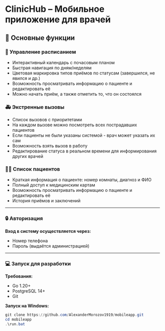 # ClinicHub – Мобильное приложение для врачей

## 📌 Основные функции

### 📅 Управление расписанием
- Интерактивный календарь с почасовым планом
- Быстрая навигация по дням/неделям
- Цветовая маркировка типов приёмов по статусам (завершился, не явился и др.)
- Возможность просматривать информацию о пациенте и редактировать её
- Можно начать приём, а также отметить то, что он состоялся

### 🚑 Экстренные вызовы
- Список вызовов с приоритетами
- На каждом вызове можно посмотреть всех пострадавших пациентов
- Если пациенты не были указаны системой - врач может указать их сам
- Возможность взять вызов в работу
- Редактирование статуса в реальном времени для информирования других врачей

### 👨‍⚕️ Список пациентов
- Краткая информация о пациенте: номер комнаты, диагноз и ФИО
- Полный доступ к медицинским картам
- Возможность просматривать информацию о пациенте и редактировать её
- История приёмов и заключений
---
### 🔒 Авторизация
**Вход в систему осуществляется через:**
- Номер телефона
- Пароль (выдаётся администрацией)
---
### 💻 Запуск для разработки
**Требования:**
- Go 1.20+
- PostgreSQL 14+
- Git

**Запуск на Windows:**
``` PowerShell
git clone https://github.com/AlexanderMorozov1919/mobileapp.git
cd mobileapp
.\run.bat
```